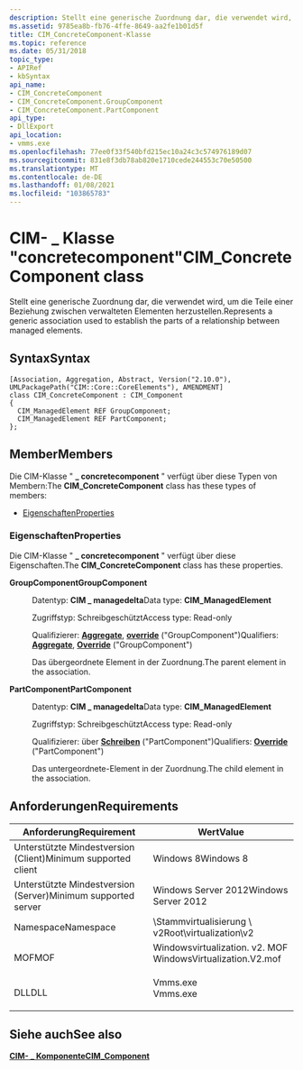 ```yaml
---
description: Stellt eine generische Zuordnung dar, die verwendet wird, um die Teile einer Beziehung zwischen verwalteten Elementen herzustellen.
ms.assetid: 9785ea8b-fb76-4ffe-8649-aa2fe1b01d5f
title: CIM_ConcreteComponent-Klasse
ms.topic: reference
ms.date: 05/31/2018
topic_type:
- APIRef
- kbSyntax
api_name:
- CIM_ConcreteComponent
- CIM_ConcreteComponent.GroupComponent
- CIM_ConcreteComponent.PartComponent
api_type:
- DllExport
api_location:
- vmms.exe
ms.openlocfilehash: 77ee0f33f540bfd215ec10a24c3c574976189d07
ms.sourcegitcommit: 831e8f3db78ab820e1710cede244553c70e50500
ms.translationtype: MT
ms.contentlocale: de-DE
ms.lasthandoff: 01/08/2021
ms.locfileid: "103865783"
---
```

# <a name="cim_concretecomponent-class"></a><span data-ttu-id="80045-103">CIM- \_ Klasse "concretecomponent"</span><span class="sxs-lookup"><span data-stu-id="80045-103">CIM\_ConcreteComponent class</span></span>

<span data-ttu-id="80045-104">Stellt eine generische Zuordnung dar, die verwendet wird, um die Teile einer Beziehung zwischen verwalteten Elementen herzustellen.</span><span class="sxs-lookup"><span data-stu-id="80045-104">Represents a generic association used to establish the parts of a relationship between managed elements.</span></span>

## <a name="syntax"></a><span data-ttu-id="80045-105">Syntax</span><span class="sxs-lookup"><span data-stu-id="80045-105">Syntax</span></span>

``` syntax
[Association, Aggregation, Abstract, Version("2.10.0"), UMLPackagePath("CIM::Core::CoreElements"), AMENDMENT]
class CIM_ConcreteComponent : CIM_Component
{
  CIM_ManagedElement REF GroupComponent;
  CIM_ManagedElement REF PartComponent;
};
```

## <a name="members"></a><span data-ttu-id="80045-106">Member</span><span class="sxs-lookup"><span data-stu-id="80045-106">Members</span></span>

<span data-ttu-id="80045-107">Die CIM-Klasse " **\_ concretecomponent** " verfügt über diese Typen von Membern:</span><span class="sxs-lookup"><span data-stu-id="80045-107">The **CIM\_ConcreteComponent** class has these types of members:</span></span>

-   [<span data-ttu-id="80045-108">Eigenschaften</span><span class="sxs-lookup"><span data-stu-id="80045-108">Properties</span></span>](#properties)

### <a name="properties"></a><span data-ttu-id="80045-109">Eigenschaften</span><span class="sxs-lookup"><span data-stu-id="80045-109">Properties</span></span>

<span data-ttu-id="80045-110">Die CIM-Klasse " **\_ concretecomponent** " verfügt über diese Eigenschaften.</span><span class="sxs-lookup"><span data-stu-id="80045-110">The **CIM\_ConcreteComponent** class has these properties.</span></span>

<dl> <dt>

<span data-ttu-id="80045-111">**GroupComponent**</span><span class="sxs-lookup"><span data-stu-id="80045-111">**GroupComponent**</span></span>
</dt> <dd> <dl> <dt>

<span data-ttu-id="80045-112">Datentyp: **CIM \_ managedelta**</span><span class="sxs-lookup"><span data-stu-id="80045-112">Data type: **CIM\_ManagedElement**</span></span>
</dt> <dt>

<span data-ttu-id="80045-113">Zugriffstyp: Schreibgeschützt</span><span class="sxs-lookup"><span data-stu-id="80045-113">Access type: Read-only</span></span>
</dt> <dt>

<span data-ttu-id="80045-114">Qualifizierer: [**Aggregate**](/windows/desktop/WmiSdk/standard-qualifiers), [**override**](/windows/desktop/WmiSdk/standard-qualifiers) ("GroupComponent")</span><span class="sxs-lookup"><span data-stu-id="80045-114">Qualifiers: [**Aggregate**](/windows/desktop/WmiSdk/standard-qualifiers), [**Override**](/windows/desktop/WmiSdk/standard-qualifiers) ("GroupComponent")</span></span>
</dt> </dl>

<span data-ttu-id="80045-115">Das übergeordnete Element in der Zuordnung.</span><span class="sxs-lookup"><span data-stu-id="80045-115">The parent element in the association.</span></span>

</dd> <dt>

<span data-ttu-id="80045-116">**PartComponent**</span><span class="sxs-lookup"><span data-stu-id="80045-116">**PartComponent**</span></span>
</dt> <dd> <dl> <dt>

<span data-ttu-id="80045-117">Datentyp: **CIM \_ managedelta**</span><span class="sxs-lookup"><span data-stu-id="80045-117">Data type: **CIM\_ManagedElement**</span></span>
</dt> <dt>

<span data-ttu-id="80045-118">Zugriffstyp: Schreibgeschützt</span><span class="sxs-lookup"><span data-stu-id="80045-118">Access type: Read-only</span></span>
</dt> <dt>

<span data-ttu-id="80045-119">Qualifizierer: über [**Schreiben**](/windows/desktop/WmiSdk/standard-qualifiers) ("PartComponent")</span><span class="sxs-lookup"><span data-stu-id="80045-119">Qualifiers: [**Override**](/windows/desktop/WmiSdk/standard-qualifiers) ("PartComponent")</span></span>
</dt> </dl>

<span data-ttu-id="80045-120">Das untergeordnete-Element in der Zuordnung.</span><span class="sxs-lookup"><span data-stu-id="80045-120">The child element in the association.</span></span>

</dd> </dl>

## <a name="requirements"></a><span data-ttu-id="80045-121">Anforderungen</span><span class="sxs-lookup"><span data-stu-id="80045-121">Requirements</span></span>



| <span data-ttu-id="80045-122">Anforderung</span><span class="sxs-lookup"><span data-stu-id="80045-122">Requirement</span></span> | <span data-ttu-id="80045-123">Wert</span><span class="sxs-lookup"><span data-stu-id="80045-123">Value</span></span> |
|-------------------------------------|---------------------------------------------------------------------------------------------------------|
| <span data-ttu-id="80045-124">Unterstützte Mindestversion (Client)</span><span class="sxs-lookup"><span data-stu-id="80045-124">Minimum supported client</span></span><br/> | <span data-ttu-id="80045-125">Windows 8</span><span class="sxs-lookup"><span data-stu-id="80045-125">Windows 8</span></span><br/>                                                                                    |
| <span data-ttu-id="80045-126">Unterstützte Mindestversion (Server)</span><span class="sxs-lookup"><span data-stu-id="80045-126">Minimum supported server</span></span><br/> | <span data-ttu-id="80045-127">Windows Server 2012</span><span class="sxs-lookup"><span data-stu-id="80045-127">Windows Server 2012</span></span><br/>                                                                          |
| <span data-ttu-id="80045-128">Namespace</span><span class="sxs-lookup"><span data-stu-id="80045-128">Namespace</span></span><br/>                | <span data-ttu-id="80045-129">\\Stammvirtualisierung \\ v2</span><span class="sxs-lookup"><span data-stu-id="80045-129">Root\\virtualization\\v2</span></span><br/>                                                                     |
| <span data-ttu-id="80045-130">MOF</span><span class="sxs-lookup"><span data-stu-id="80045-130">MOF</span></span><br/>                      | <dl> <span data-ttu-id="80045-131"><dt>Windowsvirtualization. v2. MOF</dt></span><span class="sxs-lookup"><span data-stu-id="80045-131"><dt>WindowsVirtualization.V2.mof</dt></span></span> </dl> |
| <span data-ttu-id="80045-132">DLL</span><span class="sxs-lookup"><span data-stu-id="80045-132">DLL</span></span><br/>                      | <dl> <span data-ttu-id="80045-133"><dt>Vmms.exe</dt></span><span class="sxs-lookup"><span data-stu-id="80045-133"><dt>Vmms.exe</dt></span></span> </dl>                     |



## <a name="see-also"></a><span data-ttu-id="80045-134">Siehe auch</span><span class="sxs-lookup"><span data-stu-id="80045-134">See also</span></span>

<dl> <dt>

[<span data-ttu-id="80045-135">**CIM- \_ Komponente**</span><span class="sxs-lookup"><span data-stu-id="80045-135">**CIM\_Component**</span></span>](cim-component.md)
</dt> </dl>

 


